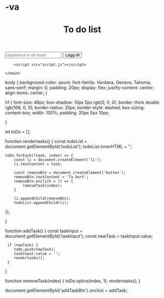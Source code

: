 # -va

<!DOCTYPE html>
<html lang="eng">
<head>
    <meta charset="UTF-8">
    <meta name="viewport" content="width=device-width, initial-scale=1.0">
    <title>Slutuppgift</title>
    <link rel="stylesheet" href="style.css">
</head>
<body>
    <main>
        <header><h1>To do list</h1></header>
        <input type="text" id="taskInput" placeholder="Uppdatera to do listan">
        <button id="addTaskBtn">Lägg till</button>
        <ul id="todoList"></ul>

        <script src="script.js"></script>
    
    </main>
    
    
    
</body>
</html>

body {
    background-color: azure;
    font-family: Verdana, Geneva, Tahoma, sans-serif;
    margin: 0;
    padding: 20px;
    display: flex;
    justify-content: center;
    align-items: center;
}

h1 {
    font-size: 46px;
    box-shadow: 10px 5px rgb(0, 0, 0);
    border: thick double rgb(168, 0, 0);
    border-radius: 25px;
    border-style: dashed;
    box-sizing: content-box;
    width: 100%;
    padding: 20px 5px 10px;
    

}




let toDo = [];

function rendertasks() {
    const todoList = document.getElementById('todoList');
    todoList.innerHTML = '';

    toDo.forEach((task, index) => {
        const li = document.createElement('li');
        li.textContent = task;
        
        const removeBtn = document.createElement('button');
        removeBtn.textContent = 'Ta bort';
        removeBtn.onclick = () => {
            removeTask(index);
        }

        li.appendChild(removeBtn);
        todoList.appendChild(li);
    
});

}

function addTask() {
    const taskInput = document.getElementById('taskInput');
    const newTask = taskInput.value;
     
     if (newTask) {
        toDo.push(newTask);
        taskInput.value = '';
        rendertasks();
     }

}



function removeTask(index) {
    toDo.splice(index, 1);
    rendertasks();
}

document.getElementById('addTaskBtn').onclick = addTask;
